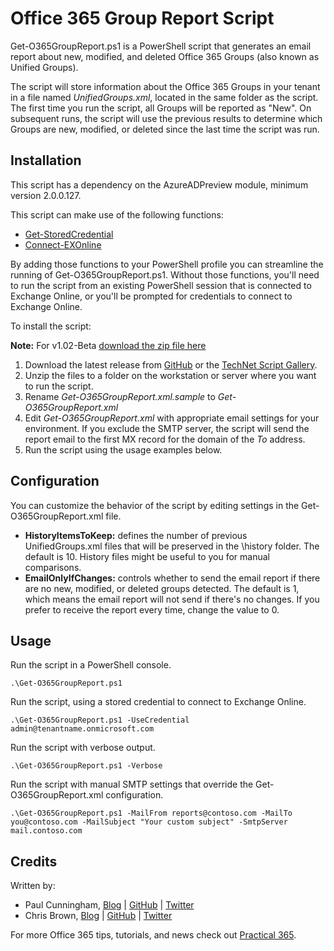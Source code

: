 # Office 365 Group Report Script

Get-O365GroupReport.ps1 is a PowerShell script that generates an email report about new, modified, and deleted Office 365 Groups (also known as Unified Groups).

The script will store information about the Office 365 Groups in your tenant in a file named *UnifiedGroups.xml*, located in the same folder as the script. The first time you run the script, all Groups will be reported as "New". On subsequent runs, the script will use the previous results to determine which Groups are new, modified, or deleted since the last time the script was run.

## Installation

This script has a dependency on the AzureADPreview module, minimum version 2.0.0.127.

This script can make use of the following functions:

- [Get-StoredCredential](http://practical365.com/blog/saving-credentials-for-office-365-powershell-scripts-and-scheduled-tasks/)
- [Connect-EXOnline](https://github.com/cunninghamp/Office-365-Scripts/tree/master/Connect-EXOnline)

By adding those functions to your PowerShell profile you can streamline the running of Get-O365GroupReport.ps1. Without those functions, you'll need to run the script from an existing PowerShell session that is connected to Exchange Online, or you'll be prompted for credentials to connect to Exchange Online.

To install the script:

**Note:** For v1.02-Beta [download the zip file here](https://github.com/cunninghamp/Office365GroupsReport/archive/1.02-beta.zip)

1. Download the latest release from [GitHub](https://github.com/cunninghamp/Office365GroupsReport/releases) or the [TechNet Script Gallery](https://gallery.technet.microsoft.com/office/Office-365-Groups-Report-7e3e161b).
2. Unzip the files to a folder on the workstation or server where you want to run the script.
3. Rename *Get-O365GroupReport.xml.sample* to *Get-O365GroupReport.xml*
4. Edit *Get-O365GroupReport.xml* with appropriate email settings for your environment. If you exclude the SMTP server, the script will send the report email to the first MX record for the domain of the *To* address.
5. Run the script using the usage examples below.

## Configuration

You can customize the behavior of the script by editing settings in the Get-O365GroupReport.xml file.

- **HistoryItemsToKeep:** defines the number of previous UnifiedGroups.xml files that will be preserved in the \history folder. The default is 10. History files might be useful to you for manual comparisons.
- **EmailOnlyIfChanges:** controls whether to send the email report if there are no new, modified, or deleted groups detected. The default is 1, which means the email report will not send if there's no changes. If you prefer to receive the report every time, change the value to 0. 

## Usage  

Run the script in a PowerShell console.

```
.\Get-O365GroupReport.ps1
```

Run the script, using a stored credential to connect to Exchange Online.

```
.\Get-O365GroupReport.ps1 -UseCredential admin@tenantname.onmicrosoft.com
```

Run the script with verbose output.

```
.\Get-O365GroupReport.ps1 -Verbose
```

Run the script with manual SMTP settings that override the Get-O365GroupReport.xml configuration.

```
.\Get-O365GroupReport.ps1 -MailFrom reports@contoso.com -MailTo you@contoso.com -MailSubject "Your custom subject" -SmtpServer mail.contoso.com
```

## Credits

Written by:

- Paul Cunningham, [Blog](http://practical365.com) | [GitHub](https://github.com/cunninghamp) | [Twitter](https://twitter.com/paulcunningham)
- Chris Brown, [Blog](https://www.flamingkeys.com) | [GitHub](https://github.com/chrisbrownie) | [Twitter](https://twitter.com/chrisbrownie)

For more Office 365 tips, tutorials, and news check out [Practical 365](http://practical365.com).
